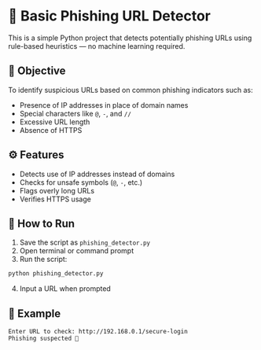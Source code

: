 # 🔐 Basic Phishing URL Detector 

This is a simple Python project that detects potentially phishing URLs using rule-based heuristics — no machine learning required.

## 🎯 Objective
To identify suspicious URLs based on common phishing indicators such as:
- Presence of IP addresses in place of domain names
- Special characters like `@`, `-`, and `//`
- Excessive URL length
- Absence of HTTPS

## ⚙️ Features
- Detects use of IP addresses instead of domains
- Checks for unsafe symbols (`@`, `-`, etc.)
- Flags overly long URLs
- Verifies HTTPS usage

## 🚀 How to Run
1. Save the script as `phishing_detector.py`
2. Open terminal or command prompt
3. Run the script:

```bash
python phishing_detector.py
```

4. Input a URL when prompted

## 🧪 Example

```
Enter URL to check: http://192.168.0.1/secure-login
Phishing suspected 🚨
```
